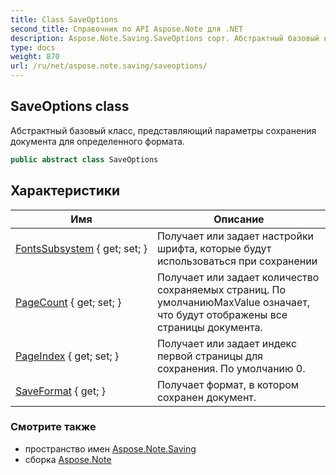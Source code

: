 ```yaml
---
title: Class SaveOptions
second_title: Справочник по API Aspose.Note для .NET
description: Aspose.Note.Saving.SaveOptions сорт. Абстрактный базовый класс представляющий параметры сохранения документа для определенного формата.
type: docs
weight: 870
url: /ru/net/aspose.note.saving/saveoptions/
---
```

## SaveOptions class

Абстрактный базовый класс, представляющий параметры сохранения документа для определенного формата.

```csharp
public abstract class SaveOptions
```

## Характеристики

| Имя | Описание |
| --- | --- |
| [FontsSubsystem](../../aspose.note.saving/saveoptions/fontssubsystem/) { get; set; } | Получает или задает настройки шрифта, которые будут использоваться при сохранении |
| [PageCount](../../aspose.note.saving/saveoptions/pagecount/) { get; set; } | Получает или задает количество сохраняемых страниц. По умолчаниюMaxValue означает, что будут отображены все страницы документа. |
| [PageIndex](../../aspose.note.saving/saveoptions/pageindex/) { get; set; } | Получает или задает индекс первой страницы для сохранения. По умолчанию 0. |
| [SaveFormat](../../aspose.note.saving/saveoptions/saveformat/) { get; } | Получает формат, в котором сохранен документ. |

### Смотрите также

* пространство имен [Aspose.Note.Saving](../../aspose.note.saving/)
* сборка [Aspose.Note](../../)


